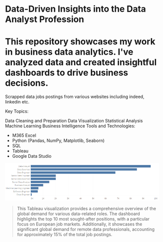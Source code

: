 # Data-Driven Insights into the Data Analyst Profession

# This repository showcases my work in business data analytics. I've analyzed data and created insightful dashboards to drive business decisions.

Scrapped data jobs postings from various websites including indeed, linkedin etc.

Key Topics:

Data Cleaning and Preparation
Data Visualization
Statistical Analysis
Machine Learning
Business Intelligence
Tools and Technologies:

* M365 Excel
* Python (Pandas, NumPy, Matplotlib, Seaborn)
* SQL
* Tableau
* Google Data Studio

![screenshot](https://github.com/DanielSzustak/Daniel-Data-Portfolio/blob/main/images/Quantity%20of%20jobs%20data%20sector.png?raw=true)

> This Tableau visualization provides a comprehensive overview of the global demand for various data-related roles. The dashboard highlights the top 10 most sought-after positions, with a particular focus on European job markets. Additionally, it showcases the significant global demand for remote data professionals, accounting for approximately 15% of the total job postings. 
